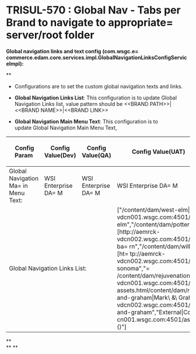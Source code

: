 
    
# TRISUL-570 : Global Nav - Tabs per Brand to navigate to appropriate=&#13;&#10; server/root folder
    
<div class="3D&quot;Section1&quot;">
        
**Global navigation links and text config&nbsp;(com.wsgc.e=
commerce.edam.core.services.impl.GlobalNavigationLinksConfigServiceImpl<strong>):</strong>**

**<ul>
<li>Configurations are to set the custom global navigation texts and links.</li>
<li><p><strong>Global Navigation Links List</strong>: This&nbsp;configuration is to update Global Navigation Links list, value pattern should be &lt;&lt;BRAND PATH&gt;&gt;|&lt;&lt;BRAND NAME&gt;&gt;|&lt;&lt;BRAND LINK&gt;&gt;</p></li>
<li><strong>Global Navigation Main Menu Text</strong>: This configuration is to update&nbsp;Global Navigation Main Menu Text,</li>
</ul>
<div class="3D&quot;table-wrap&quot;">
<table class="3D&quot;relative-table"  style="">
<colgroup>
<col style="">
<col style="">
<col style="">
<col style="">
<col style="">
</colgroup>
<thead>
<tr>
<th style="" class="3D&quot;confluenceTh&quot;"><p><span style="" >&nbsp;Config Param</span></p></th>
<th style="" class="3D&quot;confluenceTh&quot;"><p><span style="" >Config Value(Dev)</span></p></th>
<th style="" class="3D&quot;confluenceTh&quot;"><p><span style="" >Config Value(QA)</span></p></th>
<th style="" class="3D&quot;confluenceTh&quot;"><p><span style="" >Config Value(UAT)</span></p></th>
<th style="" class="3D&quot;confluenceTh&quot;"><p><span style="" >Config Value(PROD)</span></p></th>
</tr>
</thead>
<tbody>
<tr>
<td style="" class="3D&quot;confluenceTd&quot;">Global Navigation Ma=
in Menu Text:</td>
<td style="" class="3D&quot;confluenceTd&quot;"><p>WSI Enterprise DA=
M</p></td>
<td style="" class="3D&quot;confluenceTd&quot;"><p>WSI Enterprise DA=
M</p></td>
<td style="" class="3D&quot;confluenceTd&quot;"><p>WSI Enterprise DA=
M</p></td>
<td style="" class="3D&quot;confluenceTd&quot;">WSI Enterprise DAM
</td></tr>
<tr>
<td colspan="3D&quot;1&quot;" class="3D&quot;confluenceTd&quot;">Global Navigation Links List:</td>
<td colspan="3D&quot;1&quot;" class="3D&quot;confluenceTd&quot;">["/content/dam/west-elm|West\ Elm|=
[http://aemrck-vdcn001.wsgc.com:4501/assets.html/content=
/dam/west-elm","/content/dam/pottery-barn|Pottery\]() Barn|[http://aemrck-vdcn002.wsgc.com:4501/assets.html/content/dam/pottery-ba=
rn","/content/dam/william-sonoma|William\]() Sonoma|[ht=
tp://aemrck-vdcn002.wsgc.com:4501/assets.html/content/dam/william-sonoma","=
/content/dam/rejuvenation|Rejuvenation|http://aemrck-vdcn001.wsgc.com:4501/=
assets.html/content/dam/rejuvenation","/content/dam/mark-and-graham|Mark\ &amp;\ Graham|]()[http://aemrck-vdcn002.wsgc.com:4501/as=
sets.html/content/dam/mark-and-graham","External|Corporate|http://aemrck-vd=
cn001.wsgc.com:4501/assets.html/content/dam/corporate]()"]</td>
<td colspan="3D&quot;1&quot;" class="3D&quot;confluenceTd&quot;">["/content/dam/west-elm|West\ Elm|=
[http://aemrck-vicn001.wsgc.com:4501/assets.html/content=
/dam/west-elm","/content/dam/pottery-barn|Pottery\]() Barn|[http://aemrck-vicn002.wsgc.com:4501/assets.html/content/dam/pottery-ba=
rn","/content/dam/william-sonoma|William\]() Sonoma|[ht=
tp://aemrck-vicn002.wsgc.com:4501/assets.html/content/dam/william-sonoma","=
/content/dam/rejuvenation|Rejuvenation|http://aemrck-vicn001.wsgc.com:4501/=
assets.html/content/dam/rejuvenation","/content/dam/mark-and-graham|Mark\ &amp;\ Graham|]()[http://aemrck-vicn002.wsgc.com:4501/as=
sets.html/content/dam/mark-and-graham","External|Corporate|http://aemrck-vi=
cn001.wsgc.com:4501/assets.html/content/dam/corporate]()"]</td>
<td colspan="3D&quot;1&quot;" class="3D&quot;confluenceTd&quot;">["/content/dam/west-elm|West\ Elm|=
[http://aemsac-vicn001.wsgc.com:4501/assets.html/content=
/dam/west-elm","/content/dam/pottery-barn|Pottery\]() Barn|[http://aemsac-vicn002.wsgc.com:4501/assets.html/content/dam/pottery-ba=
rn","/content/dam/william-sonoma|William\]() Sonoma|[ht=
tp://aemsac-vicn002.wsgc.com:4501/assets.html/content/dam/william-sonoma","=
/content/dam/rejuvenation|Rejuvenation|http://aemsac-vicn001.wsgc.com:4501/=
assets.html/content/dam/rejuvenation","/content/dam/mark-and-graham|Mark\ &amp;\ Graham|]()[http://aemsac-vicn002.wsgc.com:4501/as=
sets.html/content/dam/mark-and-graham","External|Corporate|http://aemsac-vi=
cn001.wsgc.com:4501/assets.html/content/dam/corporate]()"]</td>
<td colspan="3D&quot;1&quot;" class="3D&quot;confluenceTd&quot;">["/content/dam/west-elm|West\ Elm|=
[http://aemash-vccn001.wsgc.com:4501/assets.html/content=
/dam/west-elm","/content/dam/pottery-barn|Pottery\]() Barn|[http://aemsac-vccn001.wsgc.com:4501/assets.html/content/dam/pottery-ba=
rn","/content/dam/william-sonoma|William\]() Sonoma|[ht=
tp://aemsac-vccn001.wsgc.com:4501/assets.html/content/dam/william-sonoma","=
/content/dam/rejuvenation|Rejuvenation|http://aemash-vccn001.wsgc.com:4501/=
assets.html/content/dam/rejuvenation","/content/dam/mark-and-graham|Mark\ &amp;\ Graham|]()[http://aemsac-vccn001.wsgc.com:4501/as=
sets.html/content/dam/mark-and-graham","External|Corporate|http://aemash-vc=
cn001.wsgc.com:4501/assets.html/content/dam/corporate]()"]</td>
</tr>
</tbody>
</table>
</div>**</div> **&#13;&#10;&#13;&#10;&#13;&#10;**